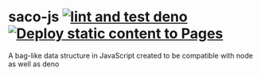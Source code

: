 # saco-js [![lint and test deno](https://github.com/JJ/saco-js/actions/workflows/deno.yml/badge.svg)](https://github.com/JJ/saco-js/actions/workflows/deno.yml) [![Deploy static content to Pages](https://github.com/JJ/saco-js/actions/workflows/static.yml/badge.svg)](https://github.com/JJ/saco-js/actions/workflows/static.yml)

A bag-like data structure in JavaScript created to be compatible with node as well as deno

